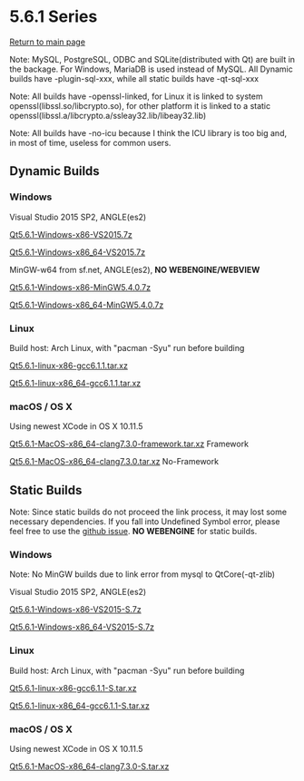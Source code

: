 # 5.6.1 Series

[Return to main page](index.md)

Note: MySQL, PostgreSQL, ODBC and SQLite(distributed with Qt) are built in the backage.
For Windows, MariaDB is used instead of MySQL.
All Dynamic builds have -plugin-sql-xxx, while all static builds have -qt-sql-xxx

Note: All builds have -openssl-linked, for Linux it is linked to system openssl(libssl.so/libcrypto.so), for other platform it is linked to a static openssl(libssl.a/libcrypto.a/ssleay32.lib/libeay32.lib)

Note: All builds have -no-icu because I think the ICU library is too big and, in most of time, useless for common users.

## Dynamic Builds

### Windows

Visual Studio 2015 SP2, ANGLE(es2)

[Qt5.6.1-Windows-x86-VS2015.7z](http://pan.baidu.com/s/1dFbQW5F)

[Qt5.6.1-Windows-x86_64-VS2015.7z](http://pan.baidu.com/s/1gfNPW6B)

MinGW-w64 from sf.net, ANGLE(es2), __NO WEBENGINE/WEBVIEW__

[Qt5.6.1-Windows-x86-MinGW5.4.0.7z](http://pan.baidu.com/s/1bpqOhD9)

[Qt5.6.1-Windows-x86_64-MinGW5.4.0.7z](http://pan.baidu.com/s/1eSdQKtO)

### Linux

Build host: Arch Linux, with "pacman -Syu" run before building

[Qt5.6.1-linux-x86-gcc6.1.1.tar.xz](http://pan.baidu.com/s/1i532Z8D)

[Qt5.6.1-linux-x86_64-gcc6.1.1.tar.xz](http://pan.baidu.com/s/1i5fgzZZ)

### macOS / OS X

Using newest XCode in OS X 10.11.5

[Qt5.6.1-MacOS-x86_64-clang7.3.0-framework.tar.xz](http://pan.baidu.com/s/1eRXLdrO)  Framework

[Qt5.6.1-MacOS-x86_64-clang7.3.0.tar.xz](http://pan.baidu.com/s/1nuFVQo5)  No-Framework

## Static Builds

Note: Since static builds do not proceed the link process, it may lost some necessary dependencies. If you fall into Undefined Symbol error, please feel free to use the [github issue](https://github.com/Fsu0413/QtCompile/issues).
__NO WEBENGINE__ for static builds.

### Windows

Note: No MinGW builds due to link error from mysql to QtCore(-qt-zlib)

Visual Studio 2015 SP2, ANGLE(es2)

[Qt5.6.1-Windows-x86-VS2015-S.7z](http://pan.baidu.com/s/1eSBaTMi)

[Qt5.6.1-Windows-x86_64-VS2015-S.7z](http://pan.baidu.com/s/1kVgy6Qr)

### Linux

Build host: Arch Linux, with "pacman -Syu" run before building

[Qt5.6.1-linux-x86-gcc6.1.1-S.tar.xz](http://pan.baidu.com/s/1coilFS)

[Qt5.6.1-linux-x86_64-gcc6.1.1-S.tar.xz](http://pan.baidu.com/s/1kVcu9uR)

### macOS / OS X

Using newest XCode in OS X 10.11.5

[Qt5.6.1-MacOS-x86_64-clang7.3.0-S.tar.xz](http://pan.baidu.com/s/1jInRTMA)